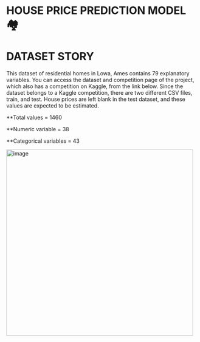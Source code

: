 # HOUSE PRICE PREDICTION MODEL 🏘️
# DATASET STORY
  This dataset of residential homes in Lowa, Ames contains 79 explanatory variables. You can access the dataset and competition page of the project, 
which also has a competition on Kaggle, from the link below.
Since the dataset belongs to a Kaggle competition, there are two different CSV files, train, and test.
House prices are left blank in the test dataset, and these values are expected to be estimated.

**Total values = 1460

**Numeric variable = 38

**Categorical variables = 43

<img width="491" alt="image" src="https://user-images.githubusercontent.com/101832704/168171726-3bae125a-e708-4aee-8bc2-69843c82947e.png">

